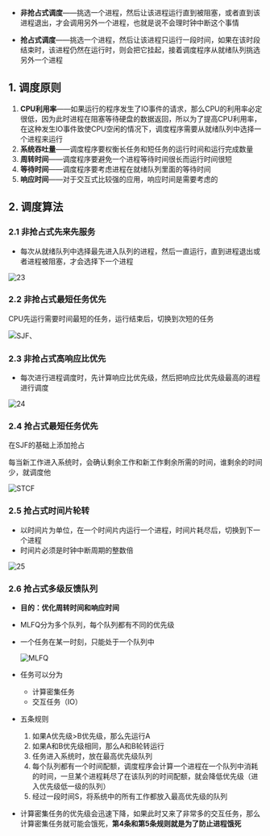 

* **非抢占式调度**——挑选⼀个进程，然后让该进程运⾏直到被阻塞，或者直到该进程退出，才会调⽤另外⼀个进程，也就是说不会理时钟中断这个事情

* **抢占式调度**——挑选⼀个进程，然后让该进程只运⾏一段时间，如果在该时段结束时，该进程仍然在运⾏时，则会把它挂起，接着调度程序从就绪队列挑选另外⼀个进程



## 1. 调度原则

1. **CPU利用率**——如果运行的程序发生了IO事件的请求，那么CPU的利用率必定很低，因为此时进程在阻塞等待硬盘的数据返回，所以为了提高CPU利用率，在这种发生IO事件致使CPU空闲的情况下，调度程序需要从就绪队列中选择一个进程来运行
2. **系统吞吐量**——调度程序要权衡长任务和短任务的运行时间和运行完成数量
3. **周转时间**——调度程序要避免一个进程等待时间很长而运行时间很短
4. **等待时间**——调度程序要考虑进程在就绪队列里面的等待时间
5. **响应时间**——对于交互式比较强的应用，响应时间是需要考虑的



## 2. 调度算法

### 2.1 非抢占式先来先服务

* 每次从就绪队列中选择最先进入队列的进程，然后一直运行，直到进程退出或者进程被阻塞，才会选择下一个进程

![23](D:\文档\hxq的重要文件\github\note\操作系统\p\23.png)

### 2.2 非抢占式最短任务优先

CPU先运行需要时间最短的任务，运行结束后，切换到次短的任务

![SJF、](D:\文档\hxq的重要文件\github\note\操作系统\p\SJF、.png)

### 2.3 非抢占式高响应比优先

* 每次进行进程调度时，先计算响应比优先级，然后把响应比优先级最高的进程进行调度

![24](D:\文档\hxq的重要文件\github\note\操作系统\p\24.png)

### 2.4 抢占式最短任务优先

在SJF的基础上添加抢占

每当新工作进入系统时，会确认剩余工作和新工作剩余所需的时间，谁剩余的时间少，就调度他

![STCF](D:\文档\hxq的重要文件\github\note\操作系统\p\STCF.png)



### 2.5 抢占式时间片轮转

* 以时间片为单位，在一个时间片内运行一个进程，时间片耗尽后，切换到下一个进程
* 时间片必须是时钟中断周期的整数倍

![25](D:\文档\hxq的重要文件\github\note\操作系统\p\25.png)





### 2.6 抢占式多级反馈队列

* **目的：优化周转时间和响应时间**

* MLFQ分为多个队列，每个队列都有不同的优先级

* 一个任务在某一时刻，只能处于一个队列中

  ![MLFQ](D:\文档\hxq的重要文件\github\note\操作系统\p\MLFQ.png)

* 任务可以分为

  * 计算密集任务
  * 交互任务（IO）

* 五条规则

  1. 如果A优先级>B优先级，那么先运行A
  2. 如果A和B优先级相同，那么A和B轮转运行
  3. 任务进入系统时，放在最高优先级队列
  4. 每个队列都有一个时间配额，调度程序会计算一个进程在一个队列中消耗的时间，一旦某个进程耗尽了在该队列的时间配额，就会降低优先级（进入优先级低一级的队列）
  5. 经过一段时间S，将系统中的所有工作都放入最高优先级的队列

* 计算密集任务的优先级会迅速下降，如果此时又来了非常多的交互任务，那么计算密集任务就可能会饿死，**第4条和第5条规则就是为了防止进程饿死**

